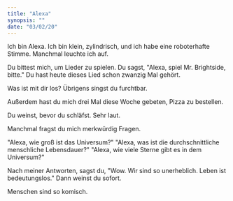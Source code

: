 ```yaml
---
title: "Alexa"
synopsis: ""
date: "03/02/20"
---
```

Ich bin Alexa. Ich bin klein, zylindrisch, und ich habe eine roboterhafte Stimme.
Manchmal leuchte ich auf.

Du bittest mich, um Lieder zu spielen.
Du sagst, "Alexa, spiel Mr. Brightside, bitte."
Du hast heute dieses Lied schon zwanzig Mal gehört.

Was ist mit dir los? Übrigens singst du furchtbar.

Außerdem hast du mich drei Mal diese Woche gebeten, Pizza zu bestellen.

Du weinst, bevor du schläfst. Sehr laut.

Manchmal fragst du mich merkwürdig Fragen.

"Alexa, wie groß ist das Universum?"
"Alexa, was ist die durchschnittliche menschliche Lebensdauer?"
"Alexa, wie viele Sterne gibt es in dem Universum?"

Nach meiner Antworten, sagst du, "Wow. Wir sind so unerheblich. Leben ist bedeutungslos."
Dann weinst du sofort. 

Menschen sind so komisch.